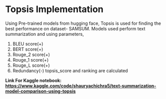 
# Topsis Implementation

Using Pre-trained models from hugging face, Topsis is used for finding the best performance on dataset- SAMSUM.
Models used perform text summarization and using parameters,
1) BLEU score(+)
2) BERT score(+)
3) Rouge_2 score(+)
4) Rouge_1 score(+)
5) Rouge_L score(+)
6) Redundancy(-)
topsis_score and ranking are calculated

**Link For Kaggle notebook: https://www.kaggle.com/code/shauryachichra5/text-summarization-model-comparison-using-topsis**
